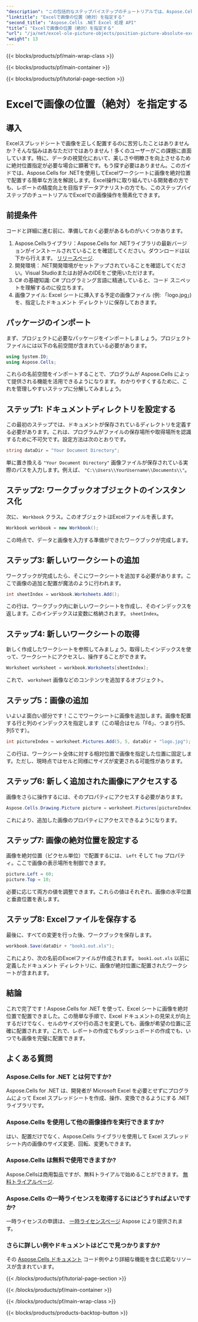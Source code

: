 ```yaml
---
"description": "この包括的なステップバイステップのチュートリアルでは、Aspose.Cells for .NET を使用して Excel で画像を絶対位置に配置する方法を学習します。"
"linktitle": "Excelで画像の位置（絶対）を指定する"
"second_title": "Aspose.Cells .NET Excel 処理 API"
"title": "Excelで画像の位置（絶対）を指定する"
"url": "/ja/net/excel-ole-picture-objects/position-picture-absolute-excel/"
"weight": 13
---
```


{{< blocks/products/pf/main-wrap-class >}}

{{< blocks/products/pf/main-container >}}

{{< blocks/products/pf/tutorial-page-section >}}

# Excelで画像の位置（絶対）を指定する

## 導入
Excelスプレッドシートで画像を正しく配置するのに苦労したことはありませんか？そんな悩みはあなただけではありません！多くのユーザーがこの課題に直面しています。特に、データの視覚化において、美しさや明瞭さを向上させるために絶対位置指定が必要な場合に顕著です。もう探す必要はありません。このガイドでは、Aspose.Cells for .NETを使用してExcelワークシートに画像を絶対位置で配置する簡単な方法を解説します。Excel操作に取り組んでいる開発者の方でも、レポートの精度向上を目指すデータアナリストの方でも、このステップバイステップのチュートリアルでExcelでの画像操作を簡素化できます。
## 前提条件
コードと詳細に進む前に、準備しておく必要があるものがいくつかあります。
1. Aspose.Cellsライブラリ：Aspose.Cells for .NETライブラリの最新バージョンがインストールされていることを確認してください。ダウンロードは以下から行えます。 [リリースページ](https://releases。aspose.com/cells/net/).
2. 開発環境：.NET開発環境がセットアップされていることを確認してください。Visual Studioまたはお好みのIDEをご使用いただけます。
3. C# の基礎知識: C# プログラミング言語に精通していると、コード スニペットを理解するのに役立ちます。
4. 画像ファイル: Excel シートに挿入する予定の画像ファイル (例: 「logo.jpg」) を、指定したドキュメント ディレクトリに保存しておきます。

## パッケージのインポート
まず、プロジェクトに必要なパッケージをインポートしましょう。プロジェクトファイルには以下の名前空間が含まれている必要があります。
```csharp
using System.IO;
using Aspose.Cells;
```
これらの名前空間をインポートすることで、プログラムが Aspose.Cells によって提供される機能を活用できるようになります。
わかりやすくするために、これを管理しやすいステップに分解してみましょう。
## ステップ1: ドキュメントディレクトリを設定する
この最初のステップでは、ドキュメントが保存されているディレクトリを定義する必要があります。これは、プログラムがファイルの保存場所や取得場所を認識するために不可欠です。設定方法は次のとおりです。
```csharp
string dataDir = "Your Document Directory";
```
単に置き換える `"Your Document Directory"` 画像ファイルが保存されている実際のパスを入力します。例えば、 `"C:\\Users\\YourUsername\\Documents\\"`。
## ステップ2: ワークブックオブジェクトのインスタンス化
次に、 `Workbook` クラス。このオブジェクトはExcelファイルを表します。
```csharp
Workbook workbook = new Workbook();
```
この時点で、データと画像を入力する準備ができたワークブックが完成します。
## ステップ3: 新しいワークシートの追加
ワークブックが完成したら、そこにワークシートを追加する必要があります。ここで画像の追加と配置が魔法のように行われます。
```csharp
int sheetIndex = workbook.Worksheets.Add();
```
この行は、ワークブック内に新しいワークシートを作成し、そのインデックスを返します。このインデックスは変数に格納されます。 `sheetIndex`。
## ステップ4: 新しいワークシートの取得
新しく作成したワークシートを参照してみましょう。取得したインデックスを使って、ワークシートにアクセスし、操作することができます。
```csharp
Worksheet worksheet = workbook.Worksheets[sheetIndex];
```
これで、 `worksheet` 画像などのコンテンツを追加するオブジェクト。
## ステップ5：画像の追加
いよいよ面白い部分です！ここでワークシートに画像を追加します。画像を配置する行と列のインデックスを指定します（この場合はセル「F6」、つまり行5、列5です）。
```csharp
int pictureIndex = worksheet.Pictures.Add(5, 5, dataDir + "logo.jpg");
```
この行は、ワークシート全体に対する相対位置で画像を指定した位置に固定します。ただし、現時点ではセルと同様にサイズが変更される可能性があります。
## ステップ6: 新しく追加された画像にアクセスする
画像をさらに操作するには、そのプロパティにアクセスする必要があります。
```csharp
Aspose.Cells.Drawing.Picture picture = worksheet.Pictures[pictureIndex];
```
これにより、追加した画像のプロパティにアクセスできるようになります。
## ステップ7: 画像の絶対位置を設定する
画像を絶対位置（ピクセル単位）で配置するには、 `Left` そして `Top` プロパティ。ここで画像の表示場所を制御できます。
```csharp
picture.Left = 60;
picture.Top = 10;
```
必要に応じて両方の値を調整できます。これらの値はそれぞれ、画像の水平位置と垂直位置を表します。
## ステップ8: Excelファイルを保存する
最後に、すべての変更を行った後、ワークブックを保存します。
```csharp
workbook.Save(dataDir + "book1.out.xls");
```
これにより、次の名前のExcelファイルが作成されます。 `book1.out.xls` 以前に定義したドキュメント ディレクトリに、画像が絶対位置に配置されたワークシートが含まれます。

## 結論
これで完了です！Aspose.Cells for .NET を使って、Excel シートに画像を絶対位置で配置できました。この簡単な手順で、Excel ドキュメントの見栄えが向上するだけでなく、セルのサイズや行の高さを変更しても、画像が希望の位置に正確に配置されます。これで、レポートの作成でもダッシュボードの作成でも、いつでも画像を完璧に配置できます。
## よくある質問
### Aspose.Cells for .NET とは何ですか?
Aspose.Cells for .NET は、開発者が Microsoft Excel を必要とせずにプログラムによって Excel スプレッドシートを作成、操作、変換できるようにする .NET ライブラリです。
### Aspose.Cells を使用して他の画像操作を実行できますか?
はい、配置だけでなく、Aspose.Cells ライブラリを使用して Excel スプレッドシート内の画像のサイズ変更、回転、変更もできます。
### Aspose.Cells は無料で使用できますか?
Aspose.Cellsは商用製品ですが、無料トライアルで始めることができます。 [無料トライアルページ](https://releases。aspose.com/).
### Aspose.Cells の一時ライセンスを取得するにはどうすればよいですか?
一時ライセンスの申請は、 [一時ライセンスページ](https://purchase.aspose.com/temporary-license/) Aspose により提供されます。
### さらに詳しい例やドキュメントはどこで見つかりますか?
その [Aspose.Cells ドキュメント](https://reference.aspose.com/cells/net/) コード例やより詳細な機能を含む広範なリソースが含まれています。

{{< /blocks/products/pf/tutorial-page-section >}}

{{< /blocks/products/pf/main-container >}}

{{< /blocks/products/pf/main-wrap-class >}}

{{< blocks/products/products-backtop-button >}}